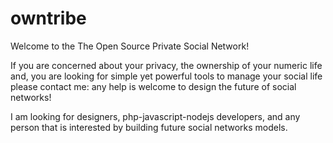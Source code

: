 # owntribe
Welcome to the The Open Source Private Social Network!

If you are concerned about your privacy, the ownership of your numeric life and, you are looking for simple yet powerful tools to manage your social life please contact me: any help is welcome to design the future of social networks!

I am looking for designers, php-javascript-nodejs developers, and any person that is interested by building future social networks models.

